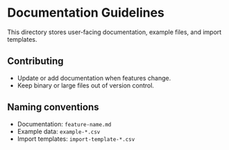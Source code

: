 # Documentation Guidelines

This directory stores user-facing documentation, example files, and import templates.

## Contributing
- Update or add documentation when features change.
- Keep binary or large files out of version control.

## Naming conventions
- Documentation: `feature-name.md`
- Example data: `example-*.csv`
- Import templates: `import-template-*.csv`
